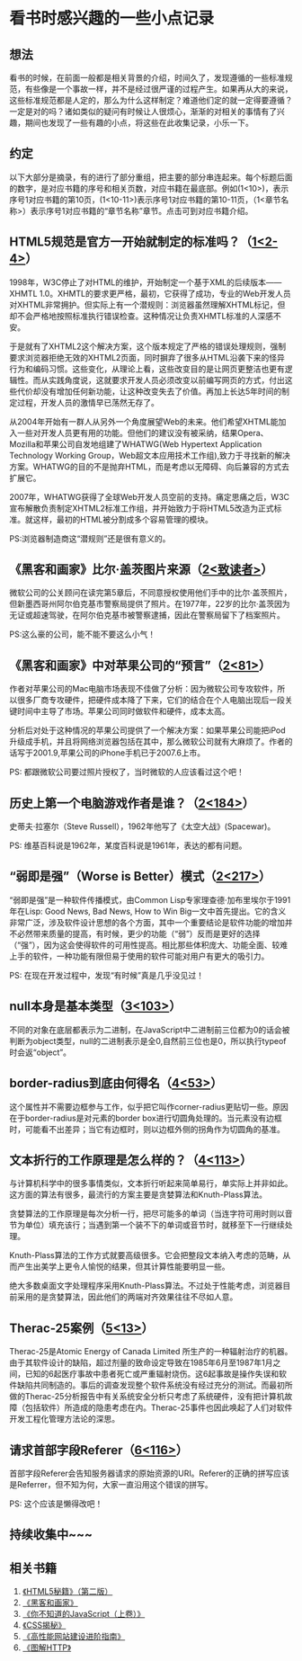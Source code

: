 # 看书时感兴趣的一些小点记录
## 想法
看书的时候，在前面一般都是相关背景的介绍，时间久了，发现遵循的一些标准规范，有些像是一个事故一样，并不是经过很严谨的过程产生。如果再从大的来说，这些标准规范都是人定的，那么为什么这样制定？难道他们定的就一定得要遵循？一定是对的吗？诸如类似的疑问有时候让人很烦心，渐渐的对相关的事情有了兴趣，期间也发现了一些有趣的小点，将这些在此收集记录，小乐一下。
## 约定
以下大部分是摘录，有的进行了部分重组，把主要的部分串连起来。每个标题后面的数字，是对应书籍的序号和相关页数，对应书籍在最底部。例如(1<10>)，表示序号1对应书籍的第10页，(1<10-11>)表示序号1对应书籍的第10-11页，（1<章节名称>）表示序号1对应书籍的“章节名称”章节。点击可到对应书籍介绍。
## HTML5规范是官方一开始就制定的标准吗？（[1<2-4>](http://www.ituring.com.cn/book/1361)）
1998年，W3C停止了对HTML的维护，开始制定一个基于XML的后续版本——XHMTL 1.0。XHMTL的要求更严格，最初，它获得了成功，专业的Web开发人员对XHTML非常拥护。但实际上有一个潜规则：浏览器虽然理解XHTML标记，但却不会严格地按照标准执行错误检查。这种情况让负责XHMTL标准的人深感不安。

于是就有了XHTML2这个解决方案，这个版本规定了严格的错误处理规则，强制要求浏览器拒绝无效的XHTML2页面，同时摒弃了很多从HTML沿袭下来的怪异行为和编码习惯。这些变化，从理论上看，这些改变目的是让网页更整洁也更有逻辑性。而从实践角度说，这就要求开发人员必须改变以前编写网页的方式，付出这些代价却没有增加任何新功能，让这种改变失去了价值。再加上长达5年时间的制定过程，开发人员的激情早已荡然无存了。

从2004年开始有一群人从另外一个角度展望Web的未来。他们希望XHTML能加入一些对开发人员更有用的功能。但他们的建议没有被采纳，结果Opera、Mozilla和苹果公司自发地组建了WHATWG(Web Hypertext Application Technology Working Group，Web超文本应用技术工作组),致力于寻找新的解决方案。WHATWG的目的不是抛弃HTML，而是考虑以无障碍、向后兼容的方式去扩展它。

2007年，WHATWG获得了全球Web开发人员空前的支持。痛定思痛之后，W3C宣布解散负责制定XHTML2标准工作组，并开始致力于将HTML5改造为正式标准。就这样，最初的HTML被分割成多个容易管理的模块。

PS:浏览器制造商这“潜规则”还是很有意义的。
## 《黑客和画家》比尔·盖茨图片来源（[2<致读者>](https://book.douban.com/subject/6021440/)）
微软公司的公关顾问在读完第5章后，不同意授权使用他们手中的比尔·盖茨照片，但新墨西哥州阿尔伯克基市警察局提供了照片。在1977年，22岁的比尔·盖茨因为无证或超速驾驶，在阿尔伯克基市被警察逮捕，因此在警察局留下了档案照片。

PS:这么豪的公司，能不能不要这么小气！
## 《黑客和画家》中对苹果公司的“预言”（[2<81>](https://book.douban.com/subject/6021440/)）
作者对苹果公司的Mac电脑市场表现不佳做了分析：因为微软公司专攻软件，所以很多厂商专攻硬件，把硬件成本降了下来，它们的结合在个人电脑出现后一段关键时间中主导了市场。苹果公司同时做软件和硬件，成本太高。

分析后对处于这种情况的苹果公司提供了一个解决方案：如果苹果公司能把iPod升级成手机，并且将网络浏览器包括在其中，那么微软公司就有大麻烦了。作者的话写于2001.9,苹果公司的iPhone手机已于2007.6上市。

PS: 都跟微软公司要过照片授权了，当时微软的人应该看过这个吧！
## 历史上第一个电脑游戏作者是谁？（[2<184>](https://book.douban.com/subject/6021440/)）
史蒂夫·拉塞尔（Steve Russell），1962年他写了《太空大战》(Spacewar)。

PS: 维基百科说是1962年，某度百科说是1961年，表达的都有问题。
## “弱即是强”（Worse is Better）模式（[2<217>](https://book.douban.com/subject/6021440/)）
“弱即是强”是一种软件传播模式，由Common Lisp专家理查德·加布里埃尔于1991年在Lisp: Good News, Bad News, How to Win Big一文中首先提出。它的含义非常广泛，涉及软件设计思想的各个方面，其中一个重要结论是软件功能的增加并不必然带来质量的提高，有时候，更少的功能（“弱”）反而是更好的选择（“强”），因为这会使得软件的可用性提高。相比那些体积庞大、功能全面、较难上手的软件，一种功能有限但易于使用的软件可能对用户有更大的吸引力。

PS: 在现在开发过程中，发现“有时候”真是几乎没见过！
## null本身是基本类型（[3<103>](http://www.ituring.com.cn/book/1488)）
不同的对象在底层都表示为二进制，在JavaScript中二进制前三位都为0的话会被判断为object类型，null的二进制表示是全0,自然前三位也是0，所以执行typeof时会返“object”。
## border-radius到底由何得名（[4<53>](http://www.ituring.com.cn/book/1695)）
这个属性并不需要边框参与工作，似乎把它叫作corner-radius更贴切一些。原因在于border-radius是对元素的border box进行切圆角处理的。当元素没有边框时，可能看不出差异；当它有边框时，则以边框外侧的拐角作为切圆角的基准。
## 文本折行的工作原理是怎么样的？（[4<113>](http://www.ituring.com.cn/book/1695)）
与计算机科学中的很多事情类似，文本折行听起来简单易行，单实际上并非如此。这方面的算法有很多，最流行的方案主要是贪婪算法和Knuth-Plass算法。

贪婪算法的工作原理是每次分析一行，把尽可能多的单词（当连字符可用时则以音节为单位）填充该行；当遇到第一个装不下的单词或音节时，就移至下一行继续处理。

Knuth-Plass算法的工作方式就要高级很多。它会把整段文本纳入考虑的范畴，从而产生出美学上更令人愉悦的结果，但其计算性能要明显一些。

绝大多数桌面文字处理程序采用Knuth-Plass算法。不过处于性能考虑，浏览器目前采用的是贪婪算法，因此他们的两端对齐效果往往不尽如人意。
## Therac-25案例（[5<13>](https://book.douban.com/subject/4719162/)）
Therac-25是Atomic Energy of Canada Limited 所生产的一种辐射治疗的机器。由于其软件设计的缺陷，超过剂量的致命设定导致在1985年6月至1987年1月之间，已知的6起医疗事故中患者死亡或严重辐射烧伤。这6起事故是操作失误和软件缺陷共同制造的。事后的调查发现整个软件系统没有经过充分的测试。而最初所做的Therac-25分析报告中有关系统安全分析只考虑了系统硬件，没有把计算机故障（包括软件）所造成的隐患考虑在内。Therac-25事件也因此唤起了人们对软件开发工程化管理方法论的深思。
## 请求首部字段Referer（[6<116>](https://book.douban.com/subject/4719162/)）
首部字段Referer会告知服务器请求的原始资源的URI。Referer的正确的拼写应该是Referrer，但不知为何，大家一直沿用这个错误的拼写。

PS: 这个应该是懒得改吧！
## 持续收集中~~~
## 相关书籍
1. [《HTML5秘籍》（第二版）](http://www.ituring.com.cn/book/1361)
2. [《黑客和画家》](https://book.douban.com/subject/6021440/)
3. [《你不知道的JavaScript（上卷）》](http://www.ituring.com.cn/book/1488)
4. [《CSS揭秘》](http://www.ituring.com.cn/book/1695)
5. [《高性能网站建设进阶指南》](https://book.douban.com/subject/4719162/)
6. [《图解HTTP》](https://book.douban.com/subject/25863515/)

